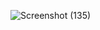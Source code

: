![Screenshot (135)](https://github.com/user-attachments/assets/f7cfb0a3-1f86-4857-9a7b-7adbc5586e21)
